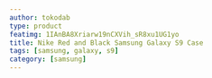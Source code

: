 ```yaml
---
author: tokodab
type: product
featimg: 1IAnBA8Xriarw19nCXVih_sR8xu1UG1yo
title: Nike Red and Black Samsung Galaxy S9 Case
tags: [samsung, galaxy, s9]
category: [samsung]
---
```

